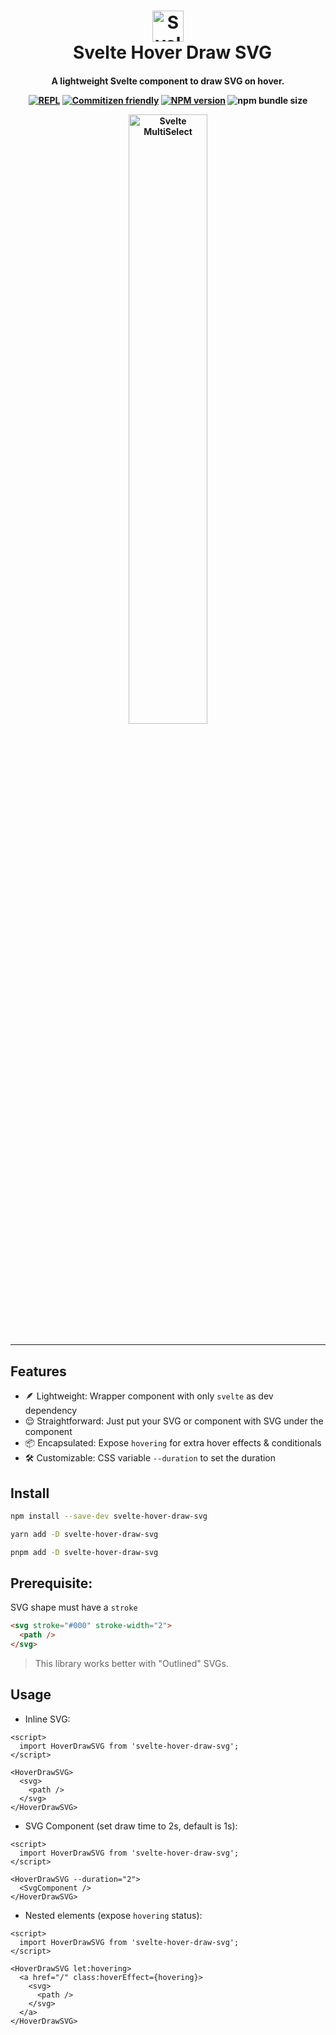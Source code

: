 <h1 align="center">
  <img src="https://drive.google.com/uc?id=1RdqWuFIwbLOLey2p7Dwg3QxKPM4N_LYu" alt="Svelte MultiSelect" width="50px">
  <br class="hide-in-docs">&ensp;Svelte Hover Draw SVG
</h1>

<h4 align="center">


  A lightweight Svelte component to draw SVG on hover.

  [![REPL](https://img.shields.io/badge/Svelte-REPL-blue)](https://svelte.dev/repl/d9990fc8a03743d0b03dc95ed50e5893?version=3.48.0)
  [![Commitizen friendly](https://img.shields.io/badge/commitizen-friendly-brightgreen.svg)](http://commitizen.github.io/cz-cli/)
  [![NPM version](https://img.shields.io/npm/v/svelte-hover-draw-svg?logo=NPM&color=purple)](https://www.npmjs.com/package/svelte-hover-draw-svg)
  ![npm bundle size](https://img.shields.io/bundlephobia/min/svelte-hover-draw-svg)

  <img src="https://drive.google.com/uc?id=1i1BOYb3WuSP5KpIsMoSe9aIH7-T3rzo_" alt="Svelte MultiSelect" width="50%">
</h4>

---

## Features

- 🪶 Lightweight: Wrapper component with only `svelte` as dev dependency
- 😌 Straightforward: Just put your SVG or component with SVG under the component
- 📦 Encapsulated: Expose `hovering` for extra hover effects & conditionals
- 🛠 Customizable: CSS variable `--duration` to set the duration

## Install

```bash
npm install --save-dev svelte-hover-draw-svg

yarn add -D svelte-hover-draw-svg

pnpm add -D svelte-hover-draw-svg
```

## Prerequisite:
SVG shape must have a `stroke`

```html
<svg stroke="#000" stroke-width="2">
  <path />
</svg>
```

> This library works better with "Outlined" SVGs.

## Usage

- Inline SVG:

```svelte
<script>
  import HoverDrawSVG from 'svelte-hover-draw-svg';
</script>

<HoverDrawSVG>
  <svg>
    <path />
  </svg>
</HoverDrawSVG>
```

- SVG Component (set draw time to 2s, default is 1s):

```svelte
<script>
  import HoverDrawSVG from 'svelte-hover-draw-svg';
</script>

<HoverDrawSVG --duration="2">
  <SvgComponent />
</HoverDrawSVG>
```

- Nested elements (expose `hovering` status):

```svelte
<script>
  import HoverDrawSVG from 'svelte-hover-draw-svg';
</script>

<HoverDrawSVG let:hovering>
  <a href="/" class:hoverEffect={hovering}>
    <svg>
      <path />
    </svg>
  </a>
</HoverDrawSVG>
```

